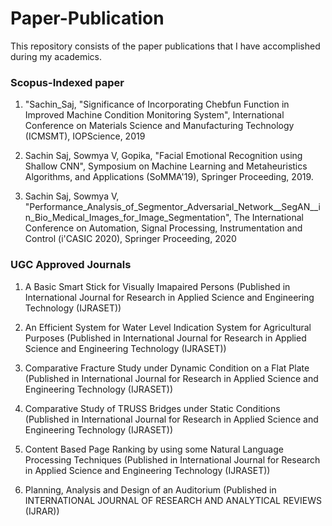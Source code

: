 # Paper-Publication
This repository consists of the paper publications that I have accomplished during my academics.
### Scopus-Indexed paper
1. "Sachin_Saj, "Significance of Incorporating Chebfun Function in Improved Machine Condition Monitoring System", International Conference on Materials Science and Manufacturing Technology (ICMSMT), IOPScience, 2019 

2. Sachin Saj, Sowmya V, Gopika, "Facial Emotional Recognition using Shallow CNN", Symposium on Machine Learning and Metaheuristics Algorithms, and Applications (SoMMA'19), Springer Proceeding, 2019.

3. Sachin Saj, Sowmya V, "Performance_Analysis_of_Segmentor_Adversarial_Network__SegAN__in_Bio_Medical_Images_for_Image_Segmentation", The International Conference on Automation, Signal Processing, Instrumentation and Control (i'CASIC 2020), Springer Proceeding, 2020

### UGC Approved Journals


1. A Basic Smart Stick for Visually Imapaired Persons (Published in International Journal for Research in Applied Science and Engineering Technology (IJRASET))

2. An Efficient System for Water Level Indication System for Agricultural Purposes (Published in International Journal for Research in 
Applied Science and Engineering Technology (IJRASET))

3. Comparative Fracture Study under Dynamic Condition on a Flat Plate (Published in International Journal for Research in Applied Science and Engineering Technology (IJRASET))

4. Comparative Study of TRUSS Bridges under Static Conditions (Published in International Journal for Research in Applied Science and Engineering Technology (IJRASET))

5. Content Based Page Ranking by using some Natural Language Processing Techniques (Published in International Journal for Research in Applied Science and Engineering Technology (IJRASET))

6. Planning, Analysis and Design of an Auditorium (Published in INTERNATIONAL JOURNAL OF RESEARCH AND ANALYTICAL REVIEWS (IJRAR))
